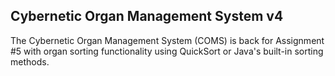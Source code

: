 ## Cybernetic Organ Management System v4

The Cybernetic Organ Management System (COMS) is back for Assignment #5 with organ sorting functionality using QuickSort or Java's built-in sorting methods.